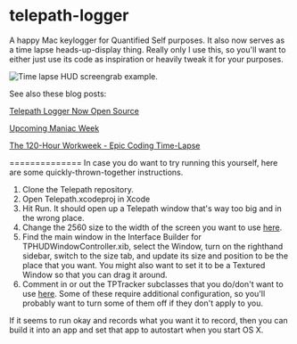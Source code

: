 telepath-logger
===============

A happy Mac keylogger for Quantified Self purposes. It also now serves as a time lapse heads-up-display thing. Really only I use this, so you'll want to either just use its code as inspiration or heavily tweak it for your purposes.

![Time lapse HUD screengrab example.](https://dl.dropboxusercontent.com/u/138899/GitHub%20Wikis/telepath-logger-example-screencrab.jpg)

See also these blog posts:

[Telepath Logger Now Open Source](http://blog.nickwinter.net/telepath-logger-now-open-source)

[Upcoming Maniac Week](http://blog.nickwinter.net/upcoming-maniac-week)

[The 120-Hour Workweek - Epic Coding Time-Lapse](http://blog.nickwinter.net/the-120-hour-workweek-epic-coding-time-lapse)

==============
In case you do want to try running this yourself, here are some quickly-thrown-together instructions.

1. Clone the Telepath repository.
1. Open Telepath.xcodeproj in Xcode
1. Hit Run. It should open up a Telepath window that's way too big and in the wrong place.
1. Change the 2560 size to the width of the screen you want to use [here](https://github.com/nwinter/telepath-logger/blob/master/Telepath/TPWindow.m#L17-L17).
1. Find the main window in the Interface Builder for TPHUDWindowController.xib, select the Window, turn on the righthand sidebar, switch to the size tab, and update its size and position to be the place that you want. You might also want to set it to be a Textured Window so that you can drag it around.
1. Comment in or out the TPTracker subclasses that you do/don't want to use [here](https://github.com/nwinter/telepath-logger/blob/master/Telepath/TPTracker.m#L87-L106). Some of these require additional configuration, so you'll probably want to turn some of them off if they don't apply to you.

If it seems to run okay and records what you want it to record, then you can build it into an app and set that app to autostart when you start OS X.